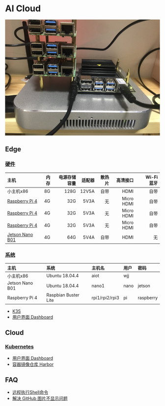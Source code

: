 # AI Cloud
![](logo.jpg)

## Edge
### [硬件](hardware)
| 主机                                                                            | 内存   | 电源存储容量 | 适配器 | 散热片 | 高清接口  |　Wi-Fi蓝牙 |
| :---                                                                           | ----:  | ----:      | ---: | ---: | ---:      | ---: |
| 小主机x86 | 8G | 128G | 12V5A | 自带 | HDMI | 自带 |
| [Raspberry Pi 4](https://www.raspberrypi.org/products/raspberry-pi-4-model-b/) | 4G     | 32G        | 5V3A | 无   | Micro HDMI | 自带 |
| [Raspberry Pi 4](https://www.raspberrypi.org/products/raspberry-pi-4-model-b/) | 4G     | 32G        | 5V3A | 无   | Micro HDMI | 自带 |
| [Raspberry Pi 4](https://www.raspberrypi.org/products/raspberry-pi-4-model-b/) | 4G     | 32G        | 5V3A | 无   | Micro HDMI | 自带 |
| [Jetson Nano B01](https://developer.nvidia.com/embedded/jetson-nano)           | 4G     | 64G        | 5V4A | 自带 | HDMI       | 无   |

### [系统](system)
| 主机             | 系统                 | 主机名           | 用户  | 密码       |
| :---            | :----                | :---            | :--- | :---      |
| 小主机x86        | Ubuntu 18.04.4       | aiot            | wjj  |           |
| Jetson Nano B01 | Ubuntu 18.04.4       | nano1           | nano | jetson    |
| Raspberry Pi 4  | Raspbian Buster Lite | rpi1/rpi2/rpi3  | pi   | raspberry |

* [K3S](system/k3s/README.md)
* [用户界面 Dashboard](system/dashboard/README.md)

## Cloud
### [Kubernetes](kubernetes)
* [用户界面 Dashboard](system/dashboard/README.md)
* [容器镜像仓库 Harbor](harbor/README.md)

## FAQ
* [远程执行Shell命令](RemoteExecuteShellCommand.md)
* [解决 GitHub 图片不显示问题](GitHubImageNotDisplay.md)
